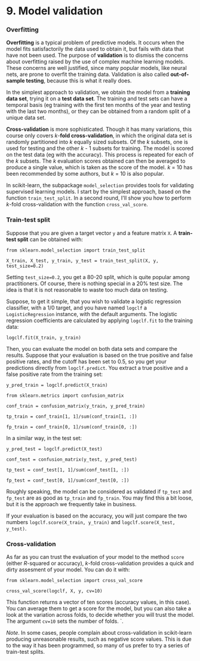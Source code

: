 # 9. Model validation

### Overfitting

**Overfitting** is a typical problem of predictive models. It occurs when the model fits satisfactorily the data used to obtain it, but fails with data that have not been used. The purpose of **validation** is to dismiss the concerns about overfitting raised by the use of complex machine learning models. These concerns are well justified, since many popular models, like neural nets, are prone to overfit the training data. Validation is also called **out-of-sample testing**, because this is what it really does.

In the simplest approach to validation, we obtain the model from a **training data set**, trying it on a **test data set**. The training and test sets can have a temporal basis (eg training with the first ten months of the year and testing with the last two months), or they can be obtained from a random split of a unique data set.

**Cross-validation** is more sophisticated. Though it has many variations, this course only covers *k*-**fold cross-validation**, in which the original data set is randomly partitioned into *k* equally sized subsets. Of the *k* subsets, one is used for testing and the other *k* - 1 subsets for training. The model is scored on the test data (eg with the accuracy). This process is repeated for each of the *k* subsets. The *k* evaluation scores obtained can then be averaged to produce a single value, which is taken as the score of the model. *k* = 10 has been recommended by some authors, but *k* = 10 is also popular.

In scikit-learn, the subpackage `model_selection` provides tools for validating supervised learning models. I start by the simplest approach, based on the function `train_test_split`. In a second round, I'll show you how to perform *k*-fold cross-validation with the function `cross_val_score`.

### Train-test split

Suppose that you are given a target vector `y` and a feature matrix `X`. A **train-test split** can be obtained with:

`from sklearn.model_selection import train_test_split`

`X_train, X_test, y_train, y_test = train_test_split(X, y, test_size=0.2)`


Setting `test_size=0.2`, you get a 80-20 split, which is quite popular among practitioners. Of course, there is nothing special in a 20% test size. The idea is that it is not reasonable to waste too much data on testing.

Suppose, to get it simple, that you wish to validate a logistic regression classifier, with a 1/0 target, and you have named `logclf` a `LogisticRegression` instance, with the default arguments. The logistic regression coefficients are calculated by applying `logclf.fit` to the training data:

`logclf.fit(X_train, y_train)`

Then, you can evaluate the model on both data sets and compare the results. Suppose that your evaluation is based on the true positive and false positive rates, and the cutoff has been set to 0.5, so you get your predictions directly from `logclf.predict`. You extract a true positive and a false positive rate from the training set:

`y_pred_train = logclf.predict(X_train)`

`from sklearn.metrics import confusion_matrix`

`conf_train = confusion_matrix(y_train, y_pred_train)`

`tp_train = conf_train[1, 1]/sum(conf_train[1, :])`

`fp_train = conf_train[0, 1]/sum(conf_train[0, :])`

In a similar way, in the test set:

`y_pred_test = logclf.predict(X_test)`

`conf_test = confusion_matrix(y_test, y_pred_test)`

`tp_test = conf_test[1, 1]/sum(conf_test[1, :])`

`fp_test = conf_test[0, 1]/sum(conf_test[0, :])`

Roughly speaking, the model can be considered as validated if `tp_test` and `fp_test` are as good as `tp_train` and `fp_train`. You may find this a bit loose, but it is the approach we frequently take in business.

If your evaluation is based on the accuracy, you will just compare the two numbers `logclf.score(X_train, y_train)` and `logclf.score(X_test, y_test)`.

### Cross-validation

As far as you can trust the evaluation of your model to the method `score` (either *R*-squared or accuracy), *k*-fold cross-validation provides a quick and dirty assesment of your model. You can do it with:

`from sklearn.model_selection import cross_val_score`

`cross_val_score(logclf, X, y, cv=10)`

This function returns a vector of ten scores (accuracy values, in this case). You can average them to get a score for the model, but you can also take a look at the variation across folds, to decide whether you will trust the model. The argument `cv=10` sets the number of folds. `. 

*Note*. In some cases, people complain about cross-validation in scikit-learn producing unreasonable results, such as negative score values. This is due to the way it has been programmed, so many of us prefer to try a series of train-test splits.
